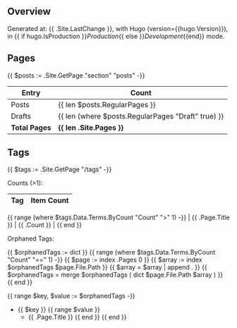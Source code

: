 ## Overview

Generated at: {{ .Site.LastChange }}, with Hugo (version={{hugo.Version}}), in 
{{ if hugo.IsProduction }}_Production_{{ else }}_Development_{{end}} mode.

## Pages

{{ $posts := .Site.GetPage "section" "posts" -}}

| Entry           | Count                                              |
| --------------- | -------------------------------------------------- |
| Posts           | {{ len $posts.RegularPages }}                      |
| Drafts          | {{ len (where $posts.RegularPages "Draft" true) }} |
| **Total Pages** | **{{ len .Site.Pages }}**                          |

## Tags

{{ $tags := .Site.GetPage "/tags" -}}

Counts (>1):

| Tag | Item Count |
| --- | ---------- |
{{ range (where $tags.Data.Terms.ByCount "Count" ">" 1) -}}
| {{ .Page.Title }} | {{ .Count }} | 
{{ end }}

Orphaned Tags:

{{ $orphanedTags := dict }}
{{ range (where $tags.Data.Terms.ByCount "Count" "==" 1) -}}
{{ $page := index .Pages 0 }}
{{ $array := index $orphanedTags $page.File.Path }}
{{ $array = $array | append . }}
{{ $orphanedTags = merge $orphanedTags ( dict $page.File.Path $array ) }}
{{ end }}

{{ range $key, $value := $orphanedTags -}}
- {{ $key }} {{ range $value }}
  - {{ .Page.Title }} {{ end }}
{{ end }}
